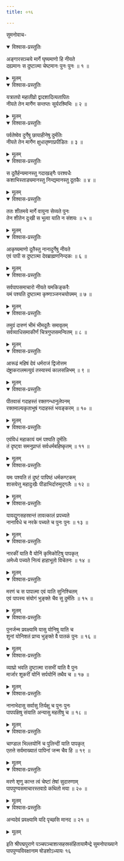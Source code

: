 ```yaml
---
title: ०१६

---
```

सुमनोवाच-  

<details open><summary>विश्वास-प्रस्तुतिः</summary>

अङ्गारसञ्चये मार्गे घृष्यमाणो हि नीयते  
दह्यमानः स दुष्टात्मा चेष्टमानः पुनः पुनः ॥ १ ॥
</details>

<details><summary>मूलम्</summary>

अङ्गारसञ्चये मार्गे घृष्यमाणो हि नीयते  
दह्यमानः स दुष्टात्मा चेष्टमानः पुनः पुनः ॥ १ ॥
</details>



<details open><summary>विश्वास-प्रस्तुतिः</summary>

यत्रातपो महातीव्रो द्वादशादित्यतापितः  
नीयते तेन मार्गेण सन्तप्तः सूर्यरश्मिभिः ॥ २ ॥
</details>

<details><summary>मूलम्</summary>

यत्रातपो महातीव्रो द्वादशादित्यतापितः  
नीयते तेन मार्गेण सन्तप्तः सूर्यरश्मिभिः ॥ २ ॥
</details>



<details open><summary>विश्वास-प्रस्तुतिः</summary>

पर्वतेष्वेव दुर्गेषु छायाहीनेषु दुर्मतिः  
नीयते तेन मार्गेण क्षुधातृष्णाप्रपीडितः ॥ ३ ॥
</details>

<details><summary>मूलम्</summary>

पर्वतेष्वेव दुर्गेषु छायाहीनेषु दुर्मतिः  
नीयते तेन मार्गेण क्षुधातृष्णाप्रपीडितः ॥ ३ ॥
</details>



<details open><summary>विश्वास-प्रस्तुतिः</summary>

स दूतैर्हन्यमानस्तु गदाखड्गैः परश्वधैः  
कशाभिस्ताड्यमानस्तु निन्द्यमानस्तु दूतकैः ॥ ४ ॥
</details>

<details><summary>मूलम्</summary>

स दूतैर्हन्यमानस्तु गदाखड्गैः परश्वधैः  
कशाभिस्ताड्यमानस्तु निन्द्यमानस्तु दूतकैः ॥ ४ ॥
</details>



<details open><summary>विश्वास-प्रस्तुतिः</summary>

ततः शीतमये मार्गे वायुना सेव्यते पुनः  
तेन शीतेन दुःखी स भूत्वा याति न संशयः ॥ ५ ॥
</details>

<details><summary>मूलम्</summary>

ततः शीतमये मार्गे वायुना सेव्यते पुनः  
तेन शीतेन दुःखी स भूत्वा याति न संशयः ॥ ५ ॥
</details>



<details open><summary>विश्वास-प्रस्तुतिः</summary>

आकृष्यमाणो दूतैस्तु नानादुर्गेषु नीयते  
एवं पापी स दुष्टात्मा देवब्राह्मणनिन्दकः ॥ ६ ॥
</details>

<details><summary>मूलम्</summary>

आकृष्यमाणो दूतैस्तु नानादुर्गेषु नीयते  
एवं पापी स दुष्टात्मा देवब्राह्मणनिन्दकः ॥ ६ ॥
</details>



<details open><summary>विश्वास-प्रस्तुतिः</summary>

सर्वपापसमाचारो नीयते यमकिङ्करैः  
यमं पश्यति दुष्टात्मा कृष्णाञ्जनचयोपमम् ॥ ७ ॥
</details>

<details><summary>मूलम्</summary>

सर्वपापसमाचारो नीयते यमकिङ्करैः  
यमं पश्यति दुष्टात्मा कृष्णाञ्जनचयोपमम् ॥ ७ ॥
</details>



<details open><summary>विश्वास-प्रस्तुतिः</summary>

तमुग्रं दारुणं भीमं भीमदूतैः समावृतम्  
सर्वव्याधिसमाकीर्णं चित्रगुप्तसमन्वितम् ॥ ८ ॥
</details>

<details><summary>मूलम्</summary>

तमुग्रं दारुणं भीमं भीमदूतैः समावृतम्  
सर्वव्याधिसमाकीर्णं चित्रगुप्तसमन्वितम् ॥ ८ ॥
</details>



<details open><summary>विश्वास-प्रस्तुतिः</summary>

आरूढं महिषं देवं धर्मराजं द्विजोत्तम  
दंष्ट्राकरालमत्युग्रं तस्यास्यं कालसन्निभम् ॥ ९ ॥
</details>

<details><summary>मूलम्</summary>

आरूढं महिषं देवं धर्मराजं द्विजोत्तम  
दंष्ट्राकरालमत्युग्रं तस्यास्यं कालसन्निभम् ॥ ९ ॥
</details>



<details open><summary>विश्वास-प्रस्तुतिः</summary>

पीतवासं गदाहस्तं रक्तगन्धानुलेपनम्  
रक्तमाल्यकृताभूषं गदाहस्तं भयङ्करम् ॥ १० ॥
</details>

<details><summary>मूलम्</summary>

पीतवासं गदाहस्तं रक्तगन्धानुलेपनम्  
रक्तमाल्यकृताभूषं गदाहस्तं भयङ्करम् ॥ १० ॥
</details>



<details open><summary>विश्वास-प्रस्तुतिः</summary>

एवंविधं महाकायं यमं पश्यति दुर्मतिः  
तं दृष्ट्वा समनुप्राप्तं सर्वधर्मबहिष्कृतम् ॥ ११ ॥
</details>

<details><summary>मूलम्</summary>

एवंविधं महाकायं यमं पश्यति दुर्मतिः  
तं दृष्ट्वा समनुप्राप्तं सर्वधर्मबहिष्कृतम् ॥ ११ ॥
</details>



<details open><summary>विश्वास-प्रस्तुतिः</summary>

यमः पश्यति तं दुष्टं पापिष्ठं धर्मकण्टकम्  
शासयेत्तु महादुःखैः पीडाभिर्दारुमुद्गलैः ॥ १२ ॥
</details>

<details><summary>मूलम्</summary>

यमः पश्यति तं दुष्टं पापिष्ठं धर्मकण्टकम्  
शासयेत्तु महादुःखैः पीडाभिर्दारुमुद्गलैः ॥ १२ ॥
</details>



<details open><summary>विश्वास-प्रस्तुतिः</summary>

यावद्युगसहस्रान्तं तावत्कालं प्रपच्यते  
नानाविधे च नरके पच्यते च पुनः पुनः ॥ १३ ॥
</details>

<details><summary>मूलम्</summary>

यावद्युगसहस्रान्तं तावत्कालं प्रपच्यते  
नानाविधे च नरके पच्यते च पुनः पुनः ॥ १३ ॥
</details>



<details open><summary>विश्वास-प्रस्तुतिः</summary>

नारकीं याति वै योनिं कृमिकोटिषु पापकृत्  
अमेध्ये पच्यते नित्यं हाहाभूतो विचेतनः ॥ १४ ॥
</details>

<details><summary>मूलम्</summary>

नारकीं याति वै योनिं कृमिकोटिषु पापकृत्  
अमेध्ये पच्यते नित्यं हाहाभूतो विचेतनः ॥ १४ ॥
</details>



<details open><summary>विश्वास-प्रस्तुतिः</summary>

मरणं च स पापात्मा एवं याति सुनिश्चितम्  
एवं पापस्य संयोगं भुङ्क्ते चैव सु दुर्मतिः ॥ १५ ॥
</details>

<details><summary>मूलम्</summary>

मरणं च स पापात्मा एवं याति सुनिश्चितम्  
एवं पापस्य संयोगं भुङ्क्ते चैव सु दुर्मतिः ॥ १५ ॥
</details>



<details open><summary>विश्वास-प्रस्तुतिः</summary>

पुनर्जन्म प्रवक्ष्यामि यासु योनिषु याति च  
शुनां योनिशतं प्राप्य भुङ्क्ते वै पातकं पुनः ॥ १६ ॥
</details>

<details><summary>मूलम्</summary>

पुनर्जन्म प्रवक्ष्यामि यासु योनिषु याति च  
शुनां योनिशतं प्राप्य भुङ्क्ते वै पातकं पुनः ॥ १६ ॥
</details>



<details open><summary>विश्वास-प्रस्तुतिः</summary>

व्याघ्रो भवति दुष्टात्मा रासभीं याति वै पुनः  
मार्जार शूकरीं योनिं सर्पयोनिं तथैव च ॥ १७ ॥
</details>

<details><summary>मूलम्</summary>

व्याघ्रो भवति दुष्टात्मा रासभीं याति वै पुनः  
मार्जार शूकरीं योनिं सर्पयोनिं तथैव च ॥ १७ ॥
</details>



<details open><summary>विश्वास-प्रस्तुतिः</summary>

नानाभेदासु सर्वासु तिर्यक्षु च पुनः पुनः  
पापपक्षिषु संयाति अन्यासु महतीषु च ॥ १८ ॥
</details>

<details><summary>मूलम्</summary>

नानाभेदासु सर्वासु तिर्यक्षु च पुनः पुनः  
पापपक्षिषु संयाति अन्यासु महतीषु च ॥ १८ ॥
</details>



<details open><summary>विश्वास-प्रस्तुतिः</summary>

चाण्डाल भिल्लयोनिं च पुलिन्दीं याति पापकृत्  
एतत्ते सर्वमाख्यातं पापिनां जन्म चैव हि ॥ १९ ॥
</details>

<details><summary>मूलम्</summary>

चाण्डाल भिल्लयोनिं च पुलिन्दीं याति पापकृत्  
एतत्ते सर्वमाख्यातं पापिनां जन्म चैव हि ॥ १९ ॥
</details>



<details open><summary>विश्वास-प्रस्तुतिः</summary>

मरणे शृणु कान्त त्वं चेष्टां तेषां सुदारुणाम्  
पापपुण्यसमाचारस्तवाग्रे कथितो मया ॥ २० ॥
</details>

<details><summary>मूलम्</summary>

मरणे शृणु कान्त त्वं चेष्टां तेषां सुदारुणाम्  
पापपुण्यसमाचारस्तवाग्रे कथितो मया ॥ २० ॥
</details>



<details open><summary>विश्वास-प्रस्तुतिः</summary>

अन्यदेवं प्रवक्ष्यामि यदि पृच्छसि मानद ॥ २१ ॥
</details>

<details><summary>मूलम्</summary>

अन्यदेवं प्रवक्ष्यामि यदि पृच्छसि मानद ॥ २१ ॥
</details>


इति श्रीपद्मपुराणे पञ्चपञ्चाशत्सहस्रसंहितायामैन्द्रे सुमनोपाख्याने  
पापपुण्यविवक्षानाम षोडशोऽध्यायः १६